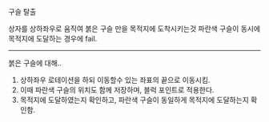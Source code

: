 구슬 탈출

상자를 상하좌우로 움직여 붉은 구슬 만을 목적지에 도착시키는것
파란색 구슬이 동시에 목적지에 도달하는 경우에 fail.

----

붉은 구슬에 대해..
1. 상하좌우 로테이션을 하되 이동할수 있는 좌표의 끝으로 이동시킴.
2. 이때 파란색 구슬의 위치도 함께 저장하며, 블럭 포인트로 적용한다.
3. 목적지에 도달하였는지 확인하고, 파란색 구슬이 동일하게 목적지에 도달하는지 확인함.
